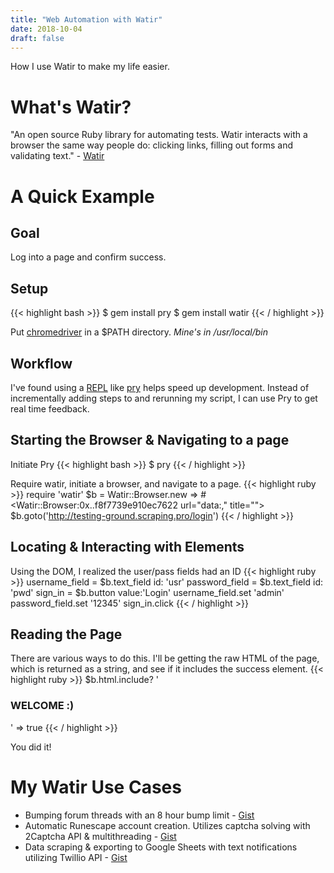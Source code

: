 ```yaml
---
title: "Web Automation with Watir"
date: 2018-10-04
draft: false
---
```

How I use Watir to make my life easier.
<!--more-->
# What's Watir?
"An open source Ruby library for automating tests. Watir interacts with a browser the same way people do: clicking links, filling out forms and validating text." - [Watir](http://watir.com/)

# A Quick Example
## Goal
Log into a page and confirm success.

## Setup
{{< highlight bash >}}
$ gem install pry
$ gem install watir
{{< / highlight >}}

Put [chromedriver](http://chromedriver.chromium.org/) in a $PATH directory. *Mine's in /usr/local/bin*


## Workflow
I've found using a [REPL](https://en.wikipedia.org/wiki/Read%E2%80%93eval%E2%80%93print_loop) like [pry](https://pryrepl.org/) helps speed up development. Instead of incrementally adding steps to and rerunning my script, I can use Pry to get real time feedback.

## Starting the Browser & Navigating to a page
Initiate Pry
{{< highlight bash >}}
$ pry
{{< / highlight >}}

Require watir, initiate a browser, and navigate to a page.
{{< highlight ruby >}}
require 'watir'
$b = Watir::Browser.new
=> #<Watir::Browser:0x..f8f7739e910ec7622 url="data:," title="">
$b.goto('http://testing-ground.scraping.pro/login')
{{< / highlight >}}

## Locating & Interacting with Elements
Using the DOM, I realized the user/pass fields had an ID
{{< highlight ruby >}}
username_field = $b.text_field id: 'usr'
password_field = $b.text_field id: 'pwd'
sign_in = $b.button value:'Login'
username_field.set 'admin'
password_field.set '12345'
sign_in.click
{{< / highlight >}}

## Reading the Page
There are various ways to do this. I'll be getting the raw HTML of the page, which is returned as a string, and see if it includes the success element.
{{< highlight ruby >}}
$b.html.include? '<h3 class="success">WELCOME :)</h3>'
=> true
{{< / highlight >}}

You did it!

# My Watir Use Cases
- Bumping forum threads with an 8 hour bump limit - [Gist](https://gist.github.com/AakLak/bf8cc4442f2dac0b3941a10d398764c8)
- Automatic Runescape account creation. Utilizes captcha solving with 2Captcha API & multithreading - [Gist](https://gist.github.com/AakLak/ea93192de7fd661ba086cf2ac609dd50)
- Data scraping & exporting to Google Sheets with text notifications utilizing Twillio API - [Gist](https://gist.github.com/AakLak/af7a06da6175d3aff0afd93fa1354330)
